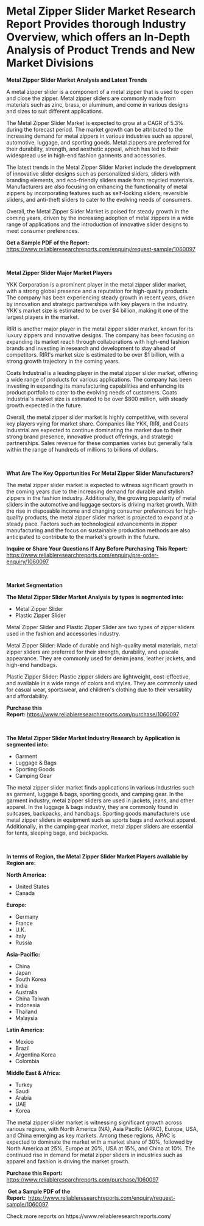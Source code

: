 <p><h1>Metal Zipper Slider Market Research Report Provides thorough Industry Overview, which offers an In-Depth Analysis of Product Trends and New Market Divisions</h1></p><p><strong>Metal Zipper Slider Market Analysis and Latest Trends</strong></p>
<p><p>A metal zipper slider is a component of a metal zipper that is used to open and close the zipper. Metal zipper sliders are commonly made from materials such as zinc, brass, or aluminum, and come in various designs and sizes to suit different applications.</p><p>The Metal Zipper Slider Market is expected to grow at a CAGR of 5.3% during the forecast period. The market growth can be attributed to the increasing demand for metal zippers in various industries such as apparel, automotive, luggage, and sporting goods. Metal zippers are preferred for their durability, strength, and aesthetic appeal, which has led to their widespread use in high-end fashion garments and accessories.</p><p>The latest trends in the Metal Zipper Slider Market include the development of innovative slider designs such as personalized sliders, sliders with branding elements, and eco-friendly sliders made from recycled materials. Manufacturers are also focusing on enhancing the functionality of metal zippers by incorporating features such as self-locking sliders, reversible sliders, and anti-theft sliders to cater to the evolving needs of consumers.</p><p>Overall, the Metal Zipper Slider Market is poised for steady growth in the coming years, driven by the increasing adoption of metal zippers in a wide range of applications and the introduction of innovative slider designs to meet consumer preferences.</p></p>
<p><strong>Get a Sample PDF of the Report:&nbsp;</strong> <a href="https://www.reliableresearchreports.com/enquiry/request-sample/1060097">https://www.reliableresearchreports.com/enquiry/request-sample/1060097</a></p>
<p>&nbsp;</p>
<p><strong>Metal Zipper Slider Major Market Players</strong></p>
<p><p>YKK Corporation is a prominent player in the metal zipper slider market, with a strong global presence and a reputation for high-quality products. The company has been experiencing steady growth in recent years, driven by innovation and strategic partnerships with key players in the industry. YKK's market size is estimated to be over $4 billion, making it one of the largest players in the market.</p><p>RIRI is another major player in the metal zipper slider market, known for its luxury zippers and innovative designs. The company has been focusing on expanding its market reach through collaborations with high-end fashion brands and investing in research and development to stay ahead of competitors. RIRI's market size is estimated to be over $1 billion, with a strong growth trajectory in the coming years.</p><p>Coats Industrial is a leading player in the metal zipper slider market, offering a wide range of products for various applications. The company has been investing in expanding its manufacturing capabilities and enhancing its product portfolio to cater to the evolving needs of customers. Coats Industrial's market size is estimated to be over $800 million, with steady growth expected in the future.</p><p>Overall, the metal zipper slider market is highly competitive, with several key players vying for market share. Companies like YKK, RIRI, and Coats Industrial are expected to continue dominating the market due to their strong brand presence, innovative product offerings, and strategic partnerships. Sales revenue for these companies varies but generally falls within the range of hundreds of millions to billions of dollars.</p></p>
<p>&nbsp;</p>
<p><strong>What Are The Key Opportunities For Metal Zipper Slider Manufacturers?</strong></p>
<p><p>The metal zipper slider market is expected to witness significant growth in the coming years due to the increasing demand for durable and stylish zippers in the fashion industry. Additionally, the growing popularity of metal sliders in the automotive and luggage sectors is driving market growth. With the rise in disposable income and changing consumer preferences for high-quality products, the metal zipper slider market is projected to expand at a steady pace. Factors such as technological advancements in zipper manufacturing and the focus on sustainable production methods are also anticipated to contribute to the market's growth in the future.</p></p>
<p><strong>Inquire or Share Your Questions If Any Before Purchasing This Report:</strong> <a href="https://www.reliableresearchreports.com/enquiry/pre-order-enquiry/1060097">https://www.reliableresearchreports.com/enquiry/pre-order-enquiry/1060097</a></p>
<p>&nbsp;</p>
<p><strong>Market Segmentation</strong></p>
<p><strong>The Metal Zipper Slider Market Analysis by types is segmented into:</strong></p>
<p><ul><li>Metal Zipper Slider</li><li>Plastic Zipper Slider</li></ul></p>
<p><p>Metal Zipper Slider and Plastic Zipper Slider are two types of zipper sliders used in the fashion and accessories industry. </p><p>Metal Zipper Slider: Made of durable and high-quality metal materials, metal zipper sliders are preferred for their strength, durability, and upscale appearance. They are commonly used for denim jeans, leather jackets, and high-end handbags.</p><p>Plastic Zipper Slider: Plastic zipper sliders are lightweight, cost-effective, and available in a wide range of colors and styles. They are commonly used for casual wear, sportswear, and children's clothing due to their versatility and affordability.</p></p>
<p><strong>Purchase this Report:&nbsp;</strong><a href="https://www.reliableresearchreports.com/purchase/1060097">https://www.reliableresearchreports.com/purchase/1060097</a></p>
<p>&nbsp;</p>
<p><strong>The Metal Zipper Slider Market Industry Research by Application is segmented into:</strong></p>
<p><ul><li>Garment</li><li>Luggage & Bags</li><li>Sporting Goods</li><li>Camping Gear</li></ul></p>
<p><p>The metal zipper slider market finds applications in various industries such as garment, luggage & bags, sporting goods, and camping gear. In the garment industry, metal zipper sliders are used in jackets, jeans, and other apparel. In the luggage & bags industry, they are commonly found in suitcases, backpacks, and handbags. Sporting goods manufacturers use metal zipper sliders in equipment such as sports bags and workout apparel. Additionally, in the camping gear market, metal zipper sliders are essential for tents, sleeping bags, and backpacks.</p></p>
<p>&nbsp;</p>
<p><strong>In terms of Region, the Metal Zipper Slider Market Players available by Region are:</strong></p>
<p>
    <p> <strong> North America: </strong>
        <ul>
            <li>United States</li>
            <li>Canada</li>
        </ul>
        </p> 
    <p> <strong> Europe: </strong>
        <ul>
            <li>Germany</li>
            <li>France</li>
            <li>U.K.</li>
            <li>Italy</li>
            <li>Russia</li>
        </ul>
        </p> 
    <p> <strong> Asia-Pacific: </strong>
        <ul>
            <li>China</li>
            <li>Japan</li>
            <li>South Korea</li>
            <li>India</li>
            <li>Australia</li>
            <li>China Taiwan</li>
            <li>Indonesia</li>
            <li>Thailand</li>
            <li>Malaysia</li>
        </ul>
        </p> 
    <p> <strong> Latin America: </strong>
        <ul>
            <li>Mexico</li>
            <li>Brazil</li>
            <li>Argentina Korea</li>
            <li>Colombia</li>
        </ul>
        </p> 
    <p> <strong> Middle East & Africa: </strong>
        <ul>
            <li>Turkey</li>
            <li>Saudi</li>
            <li>Arabia</li>
            <li>UAE</li>
            <li>Korea</li>
        </ul>
    </p>
    </p>
<p><p>The metal zipper slider market is witnessing significant growth across various regions, with North America (NA), Asia Pacific (APAC), Europe, USA, and China emerging as key markets. Among these regions, APAC is expected to dominate the market with a market share of 30%, followed by North America at 25%, Europe at 20%, USA at 15%, and China at 10%. The continued rise in demand for metal zipper sliders in industries such as apparel and fashion is driving the market growth.</p></p>
<p><strong>Purchase this Report: </strong><a href="https://www.reliableresearchreports.com/purchase/1060097">https://www.reliableresearchreports.com/purchase/1060097</a></p>
<p>&nbsp;<strong>Get a Sample PDF of the Report:&nbsp;&nbsp;</strong><a href="https://www.reliableresearchreports.com/enquiry/request-sample/1060097">https://www.reliableresearchreports.com/enquiry/request-sample/1060097</a></p>
<p><strong></strong></p>
<p>Check more reports on https://www.reliableresearchreports.com/</p>